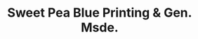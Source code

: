 ---
title: "Sweet Pea Blue Printing & Gen. Msde."
url: /taytay/sweet-pea-blue-printing-and-gen-msde/
shop: copyshop
---